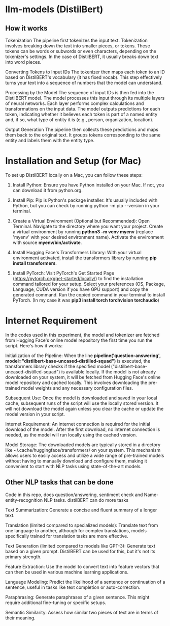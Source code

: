 # llm-models (DistilBert)
## How it works

Tokenization
The pipeline first tokenizes the input text. Tokenization involves breaking down the text into smaller pieces, or tokens. These tokens can be words or subwords or even characters, depending on the tokenizer's settings. In the case of DistilBERT, it usually breaks down text into word pieces.

Converting Tokens to Input IDs
The tokenizer then maps each token to an ID based on DistilBERT's vocabulary (it has fixed vocab). This step effectively turns your text into a sequence of numbers that the model can understand.

Processing by the Model
The sequence of input IDs is then fed into the DistilBERT model. The model processes this input through its multiple layers of neural networks. Each layer performs complex calculations and transformations on the input data.
The model outputs predictions for each token, indicating whether it believes each token is part of a named entity and, if so, what type of entity it is (e.g., person, organization, location).

Output Generation
The pipeline then collects these predictions and maps them back to the original text. It groups tokens corresponding to the same entity and labels them with the entity type.


# Installation and Setup (for Mac)
To set up DistilBERT locally on a Mac, you can follow these steps:

1. Install Python: Ensure you have Python installed on your Mac. If not, you can download it from python.org.

2. Install Pip: Pip is Python's package installer. It's usually included with Python, but you can check by running python -m pip --version in your terminal.

3. Create a Virtual Environment (Optional but Recommended):
  Open Terminal.
  Navigate to the directory where you want your project.
  Create a virtual environment by running **python3 -m venv myenv** (replace 'myenv' with your desired environment name).
  Activate the environment with source **myenv/bin/activate**.

4. Install Hugging Face's Transformers Library:
With your virtual environment activated, install the transformers library by running **pip install transformers**.

5. Install PyTorch:
Visit PyTorch's Get Started Page (https://pytorch.org/get-started/locally/) to find the installation command tailored for your setup.
Select your preferences (OS, Package, Language, CUDA version if you have GPU support) and copy the generated command.
Run the copied command in your terminal to install PyTorch. (In my case it was **pip3 install torch torchvision torchaudio**)

# Internet Requirement
In the codes used in this experiment, the model and tokenizer are fetched from Hugging Face's online model repository the first time you run the script. Here's how it works:

Initialization of the Pipeline:
When the line **pipeline('question-answering', model="distilbert-base-uncased-distilled-squad")** is executed, the transformers library checks if the specified model ("distilbert-base-uncased-distilled-squad") is available locally. If the model is not already downloaded on your system, it will be fetched from Hugging Face's online model repository and cached locally. This involves downloading the pre-trained model weights and any necessary configuration files.

Subsequent Use:
Once the model is downloaded and saved in your local cache, subsequent runs of the script will use the locally stored version. It will not download the model again unless you clear the cache or update the model version in your script.

Internet Requirement:
An internet connection is required for the initial download of the model. After the first download, no internet connection is needed, as the model will run locally using the cached version.

Model Storage:
The downloaded models are typically stored in a directory like ~/.cache/huggingface/transformers/ on your system.
This mechanism allows users to easily access and utilize a wide range of pre-trained models without having to manually download and configure them, making it convenient to start with NLP tasks using state-of-the-art models.

## Other NLP tasks that can be done
Code in this repo, does question/answering, sentiment check and Name-entity-recognition NLP tasks. distilBERT can do more tasks

Text Summarization: Generate a concise and fluent summary of a longer text.

Translation (limited compared to specialized models): Translate text from one language to another, although for complex translations, models specifically trained for translation tasks are more effective.

Text Generation (limited compared to models like GPT-3): Generate text based on a given prompt. DistilBERT can be used for this, but it's not its primary strength.

Feature Extraction: Use the model to convert text into feature vectors that can then be used in various machine learning applications.

Language Modeling: Predict the likelihood of a sentence or continuation of a sentence, useful in tasks like text completion or auto-correction.

Paraphrasing: Generate paraphrases of a given sentence. This might require additional fine-tuning or specific setups.

Semantic Similarity: Assess how similar two pieces of text are in terms of their meaning.
